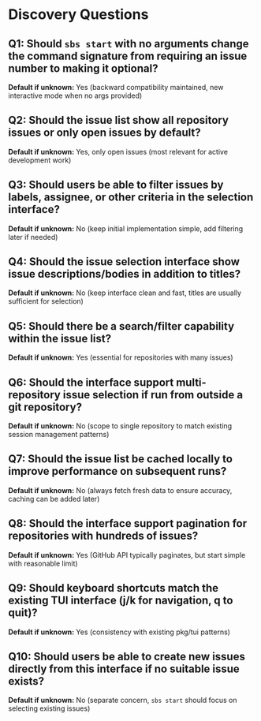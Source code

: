 # Discovery Questions

## Q1: Should `sbs start` with no arguments change the command signature from requiring an issue number to making it optional?
**Default if unknown:** Yes (backward compatibility maintained, new interactive mode when no args provided)

## Q2: Should the issue list show all repository issues or only open issues by default?
**Default if unknown:** Yes, only open issues (most relevant for active development work)

## Q3: Should users be able to filter issues by labels, assignee, or other criteria in the selection interface?
**Default if unknown:** No (keep initial implementation simple, add filtering later if needed)

## Q4: Should the issue selection interface show issue descriptions/bodies in addition to titles?
**Default if unknown:** No (keep interface clean and fast, titles are usually sufficient for selection)

## Q5: Should there be a search/filter capability within the issue list?
**Default if unknown:** Yes (essential for repositories with many issues)

## Q6: Should the interface support multi-repository issue selection if run from outside a git repository?
**Default if unknown:** No (scope to single repository to match existing session management patterns)

## Q7: Should the issue list be cached locally to improve performance on subsequent runs?
**Default if unknown:** No (always fetch fresh data to ensure accuracy, caching can be added later)

## Q8: Should the interface support pagination for repositories with hundreds of issues?
**Default if unknown:** Yes (GitHub API typically paginates, but start simple with reasonable limit)

## Q9: Should keyboard shortcuts match the existing TUI interface (j/k for navigation, q to quit)?
**Default if unknown:** Yes (consistency with existing pkg/tui patterns)

## Q10: Should users be able to create new issues directly from this interface if no suitable issue exists?
**Default if unknown:** No (separate concern, `sbs start` should focus on selecting existing issues)